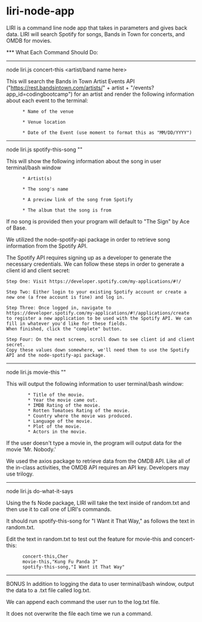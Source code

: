 # liri-node-app
LIRI is a command line node app that takes in parameters and gives back data.
LIRI will search Spotify for songs, Bands in Town for concerts, and OMDB for movies.

*** What Each Command Should Do:

---------------------------------------------------

node liri.js concert-this <artist/band name here>

This will search the Bands in Town Artist Events API 
("https://rest.bandsintown.com/artists/" + artist + "/events?app_id=codingbootcamp") 
for an artist and render the following information about each event to the terminal:

          * Name of the venue

          * Venue location

          * Date of the Event (use moment to format this as "MM/DD/YYYY")
    
---------------------------------------------------

node liri.js spotify-this-song "<song name here>"

This will show the following information about the song in user terminal/bash window

          * Artist(s)

          * The song's name

          * A preview link of the song from Spotify

          * The album that the song is from

If no song is provided then your program will default to "The Sign" by Ace of Base.

We utilized the node-spotify-api package in order to retrieve song information from the Spotify API.

The Spotify API requires signing up as a developer to generate the necessary credentials. 
We can follow these steps in order to generate a client id and client secret:

    Step One: Visit https://developer.spotify.com/my-applications/#!/

    Step Two: Either login to your existing Spotify account or create a new one (a free account is fine) and log in.

    Step Three: Once logged in, navigate to https://developer.spotify.com/my-applications/#!/applications/create 
    to register a new application to be used with the Spotify API. We can fill in whatever you'd like for these fields. 
    When finished, click the "complete" button.

    Step Four: On the next screen, scroll down to see client id and client secret. 
    Copy these values down somewhere, we'll need them to use the Spotify API and the node-spotify-api package.
    
--------------------------------------------------------

node liri.js movie-this "<movie name here>"

This will output the following information to user terminal/bash window:

            * Title of the movie.
            * Year the movie came out.
            * IMDB Rating of the movie.
            * Rotten Tomatoes Rating of the movie.
            * Country where the movie was produced.
            * Language of the movie.
            * Plot of the movie.
            * Actors in the movie.
            
If the user doesn't type a movie in, the program will output data for the movie 'Mr. Nobody.'

We used the axios package to retrieve data from the OMDB API. 
Like all of the in-class activities, the OMDB API requires an API key. Developers may use trilogy.

--------------------------------------------------------

node liri.js do-what-it-says

Using the fs Node package, LIRI will take the text inside of random.txt and then use it to call one of LIRI's commands.

It should run spotify-this-song for "I Want it That Way," as follows the text in random.txt.

Edit the text in random.txt to test out the feature for movie-this and concert-this:

          concert-this,Cher
          movie-this,"Kung Fu Panda 3"
          spotify-this-song,"I Want it That Way"

--------------------------------------------------------

BONUS
In addition to logging the data to user terminal/bash window, output the data to a .txt file called log.txt.

We can append each command the user run to the log.txt file.

It does not overwrite the file each time we run a command.

